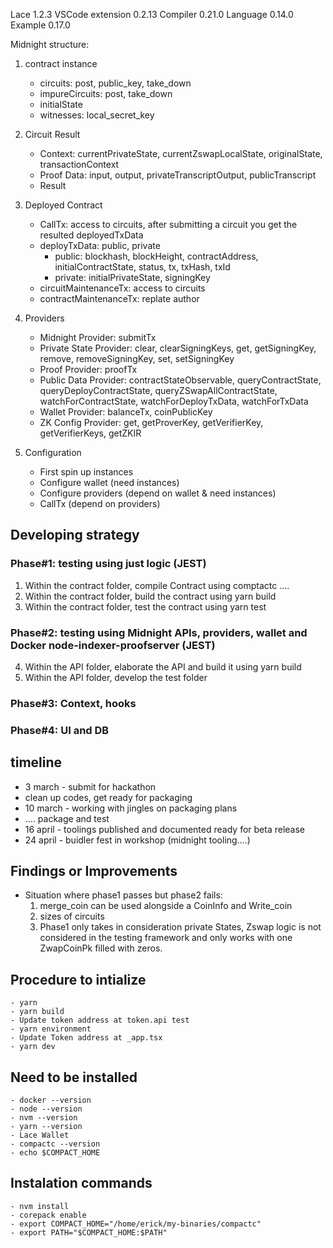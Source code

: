 Lace 1.2.3
VSCode extension 0.2.13
Compiler 0.21.0
Language 0.14.0
Example 0.17.0

Midnight structure:

1. contract instance
    - circuits: post, public_key, take_down
    - impureCircuits: post, take_down
    - initialState
    - witnesses: local_secret_key

2. Circuit Result
    - Context: currentPrivateState, currentZswapLocalState, originalState, transactionContext
    - Proof Data: input, output, privateTranscriptOutput, publicTranscript
    - Result

3. Deployed Contract
    - CallTx: access to circuits, after submitting a circuit you get the resulted deployedTxData
    - deployTxData: public, private
        - public: blockhash, blockHeight, contractAddress, initialContractState, status, tx, txHash, txId
        - private: initialPrivateState, signingKey
    - circuitMaintenanceTx: access to circuits
    - contractMaintenanceTx: replate author

4. Providers
    - Midnight Provider: submitTx
    - Private State Provider: clear, clearSigningKeys, get, getSigningKey, remove, removeSigningKey, set, setSigningKey
    - Proof Provider: proofTx
    - Public Data Provider: contractStateObservable, queryContractState, queryDeployContractState, queryZSwapAllContractState, watchForContractState, watchForDeployTxData, watchForTxData
    - Wallet Provider: balanceTx, coinPublicKey
    - ZK Config Provider: get, getProverKey, getVerifierKey, getVerifierKeys, getZKIR

5. Configuration
    - First spin up instances
    - Configure wallet (need instances)
    - Configure providers (depend on wallet & need instances)
    - CallTx (depend on providers)

## Developing strategy
### Phase#1: testing using just logic (JEST)
1. Within the contract folder, compile Contract using comptactc ....
2. Within the contract folder, build the contract using yarn build
3. Within the contract folder, test the contract using yarn test

### Phase#2: testing using Midnight APIs, providers, wallet and Docker node-indexer-proofserver (JEST)
4. Within the API folder, elaborate the API and build it using yarn build
5. Within the API folder, develop the test folder 

### Phase#3: Context, hooks

### Phase#4: UI and DB

## timeline

- 3 march - submit for hackathon
- clean up codes, get ready for packaging
- 10 march - working with jingles on packaging plans
- .... package and test
- 16 april - toolings published and documented ready for beta release
- 24 april - buidler fest in workshop (midnight tooling....)

## Findings or Improvements

- Situation where phase1 passes but phase2 fails:
    1. merge_coin can be used alongside a CoinInfo and Write_coin
    2. sizes of circuits
    3. Phase1 only takes in consideration private States, Zswap logic is not considered in the testing framework and only works with one ZwapCoinPk filled with zeros.

## Procedure to intialize
    - yarn
    - yarn build
    - Update token address at token.api test
    - yarn environment
    - Update Token address at _app.tsx
    - yarn dev

## Need to be installed
    - docker --version
    - node --version
    - nvm --version
    - yarn --version 
    - Lace Wallet
    - compactc --version
    - echo $COMPACT_HOME

## Instalation commands
    - nvm install
    - corepack enable
    - export COMPACT_HOME="/home/erick/my-binaries/compactc"
    - export PATH="$COMPACT_HOME:$PATH"
